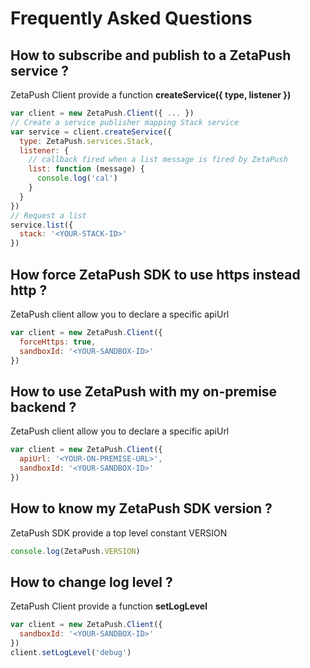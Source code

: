 # Frequently Asked Questions

## How to subscribe and publish to a ZetaPush service ?

ZetaPush Client provide a function **createService({ type, listener })**

```js
var client = new ZetaPush.Client({ ... })
// Create a service publisher mapping Stack service
var service = client.createService({
  type: ZetaPush.services.Stack,
  listener: {
    // callback fired when a list message is fired by ZetaPush
    list: function (message) {
      console.log('cal')
    }
  }
})
// Request a list
service.list({
  stack: '<YOUR-STACK-ID>'
})
```

## How force ZetaPush SDK to use **https** instead **http** ?

ZetaPush client allow you to declare a specific apiUrl

```js
var client = new ZetaPush.Client({
  forceHttps: true,
  sandboxId: '<YOUR-SANDBOX-ID>'
})
```

## How to use ZetaPush with my on-premise backend ?

ZetaPush client allow you to declare a specific apiUrl

```js
var client = new ZetaPush.Client({
  apiUrl: '<YOUR-ON-PREMISE-URL>',
  sandboxId: '<YOUR-SANDBOX-ID>'
})
```

## How to know my ZetaPush SDK version ?

ZetaPush SDK provide a top level constant VERSION

```js
console.log(ZetaPush.VERSION)
```

## How to change log level ?

ZetaPush Client provide a function **setLogLevel**

```js
var client = new ZetaPush.Client({
  sandboxId: '<YOUR-SANDBOX-ID>'
})
client.setLogLevel('debug')
```
